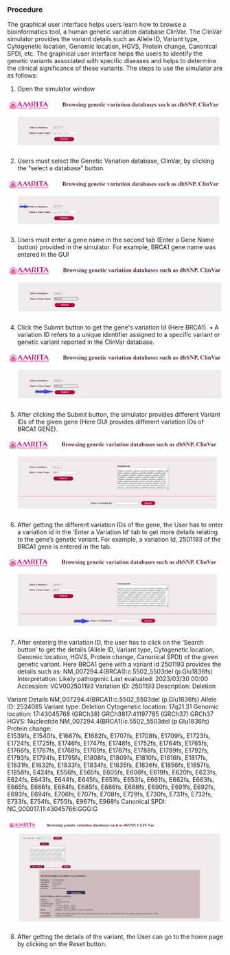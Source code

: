 ### Procedure

The graphical user interface helps users learn how to browse a bioinformatics tool, a human genetic variation database ClinVar. The ClinVar simulator provides the variant details such as Allele ID, Variant type, Cytogenetic location, Genomic location, HGVS, Protein change, Canonical SPDI, etc. The graphical user interface helps the users to identify the genetic variants associated with specific diseases and helps to determine the clinical significance of these variants. The steps to use the simulator are as follows:

1.	Open the simulator window



<img src="images/P1.png" title="" />
 

2.	Users must select the Genetic Variation database, ClinVar, by clicking the “select a database” button.

<img src="images/P2.png" title="" />

3.	Users must enter a gene name in the second tab (Enter a Gene Name button) provided in the simulator. For example, BRCA1 gene name was entered in the GUI

<img src="images/P3.png" title="" />

4.	Click the Submit button to get the gene's variation Id (Here BRCA1). 
  •	A variation ID refers to a unique identifier assigned to a specific variant or genetic variant reported in the ClinVar database.


<img src="images/P4.png" title="" />


5.  After clicking the Submit button, the simulator provides different Variant IDs of the given gene (Here GUI provides different variation IDs of BRCA1 GENE).

<img src="images/P5.png" title="" />

6.  After getting the different variation IDs of the gene, the User has to enter a variation id in the ‘Enter a Variation Id’ tab to get more details relating to the gene’s genetic variant. For example, a variation Id, 2501193 of the BRCA1 gene is entered in the tab.

<img src="images/P6.png" title="" />

7. After entering the variation ID, the user has to click on the ‘Search button’ to get the details (Allele ID, Variant type, Cytogenetic location, Genomic location, HGVS, Protein change, Canonical SPDI) of the given genetic variant.
Here BRCA1 gene with a variant id 2501193 provides the details such as:
NM_007294.4(BRCA1):c.5502_5503del (p.Glu1836fs)
Interpretation:     	 Likely pathogenic
Last evaluated:     	 2023/03/30 00:00
Accession:     	             VCV002501193
Variation ID:     	 2501193
Description:     	           Deletion

Variant Details
NM_007294.4(BRCA1):c.5502_5503del (p.Glu1836fs)
Allele ID:     	            2524085
Variant type:     	            Deletion
Cytogenetic location:    17q21.31
Genomic location:         17:43045768 (GRCh38)     GRCh3817:41197785 (GRCh37)     GRCh37
HGVS:     	             Nucleotide     NM_007294.4(BRCA1):c.5502_5503del (p.Glu1836fs)
Protein change:     	
E1539fs, E1540fs, E1667fs, E1682fs, E1707fs, E1708fs, E1709fs, E1723fs, E1724fs, E1725fs, E1746fs, E1747fs, E1748fs, E1752fs, E1764fs, E1765fs, E1766fs, E1767fs, E1768fs, E1769fs, E1787fs, E1788fs, E1789fs, E1792fs, E1793fs, E1794fs, E1795fs, E1808fs, E1809fs, E1810fs, E1816fs, E1817fs, E1831fs, E1832fs, E1833fs, E1834fs, E1835fs, E1836fs, E1856fs, E1857fs, E1858fs, E424fs, E556fs, E565fs, E605fs, E606fs, E619fs, E620fs, E623fs, E624fs, E643fs, E644fs, E645fs, E651fs, E653fs, E661fs, E662fs, E663fs, E665fs, E666fs, E684fs, E685fs, E686fs, E688fs, E690fs, E691fs, E692fs, E693fs, E694fs, E706fs, E707fs, E708fs, E729fs, E730fs, E731fs, E732fs, E733fs, E754fs, E755fs, E967fs, E968fs
Canonical SPDI:     	NC_000017.11:43045766:GGG:G


<img src="images/P7.png" title="" />
 


8. After getting the details of the variant, the User can go to the home page by clicking on the Reset button.


<img src="images/P8.png" title="" />
